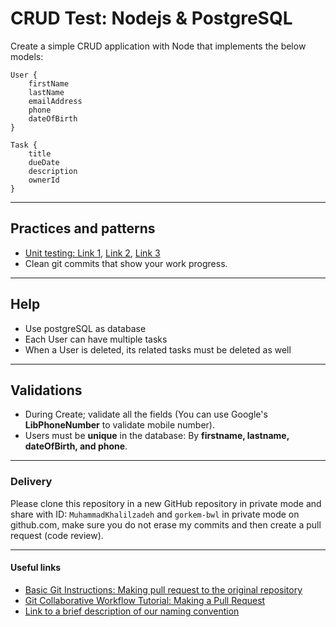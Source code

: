 # CRUD Test: Nodejs & PostgreSQL

Create a simple CRUD application with Node that implements the below models:

```
User {
    firstName
    lastName
    emailAddress
    phone
    dateOfBirth
}

Task {
    title
    dueDate
    description
    ownerId
}
```

---

## Practices and patterns

- [Unit testing: Link 1](https://en.wikipedia.org/wiki/Unit_testing), [Link 2](https://www.testim.io/blog/node-js-unit-testing-get-started-quickly-with-examples/), [Link 3](https://www.lambdatest.com/learning-hub/nodejs-unit-testing)
- Clean git commits that show your work progress.

---

## Help

- Use postgreSQL as database
- Each User can have multiple tasks
- When a User is deleted, its related tasks must be deleted as well

---

## Validations

- During Create; validate all the fields (You can use Google's **LibPhoneNumber** to validate mobile number).
- Users must be **unique** in the database: By **firstname, lastname, dateOfBirth, and phone**.

---

### Delivery

Please clone this repository in a new GitHub repository in private mode and share with ID: `MuhammadKhalilzadeh` and `gorkem-bwl` in private mode on github.com, make sure you do not erase my commits and then create a pull request (code review).

---

#### Useful links

- [Basic Git Instructions: Making pull request to the original repository](https://github.com/MuhammadKhalilzadeh/basic-git-instructions?tab=readme-ov-file#making-pull-request-to-the-original-repository)
- [Git Collaborative Workflow Tutorial: Making a Pull Request](https://github.com/ajhollid/bluewave_collaborative_git?tab=readme-ov-file#making-a-pull-request)
- [Link to a brief description of our naming convention](https://github.com/MuhammadKhalilzadeh/basic-git-instructions?tab=readme-ov-file#checking-out-and-creating-a-new-branch)
